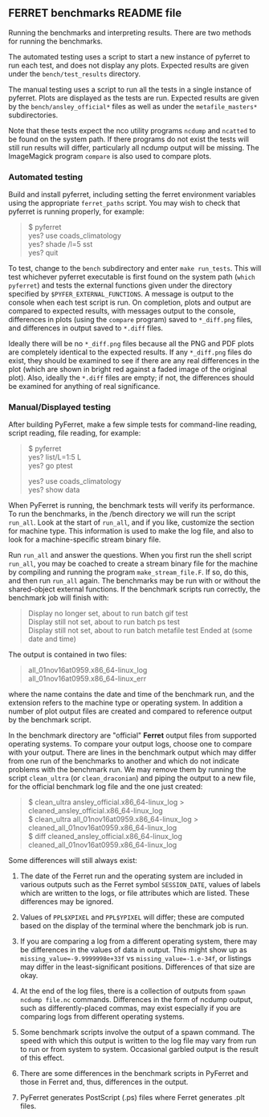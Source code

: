 ## FERRET benchmarks README file

Running the benchmarks and interpreting results. There are two methods 
for running the benchmarks.

The automated testing uses a script to start a new instance of pyferret to run 
each test, and does not display any plots. Expected results are given under 
the `bench/test_results` directory.

The manual testing uses a script to run all the tests in a single instance of 
pyferret. Plots are displayed as the tests are run. Expected results are given 
by the `bench/ansley_official*` files as well as under the `metafile_masters*` 
subdirectories.

Note that these tests expect the nco utility programs `ncdump` and `ncatted` 
to be found on the system path. If there programs do not exist the tests will 
still run results will differ, particularly all ncdump output will be missing.
The ImageMagick program `compare` is also used to compare plots.

### Automated testing

Build and install pyferret, including setting the ferret environment variables 
using the appropriate `ferret_paths` script. You may wish to check that pyferret
is running properly, for example:

> $ pyferret  
> yes? use coads_climatology  
> yes? shade /l=5 sst  
> yes? quit  

To test, change to the `bench` subdirectory and enter `make run_tests`. 
This will test whichever pyferret executable is first found on the system path 
(`which pyferret`) and tests the external functions given under the directory 
specified by `$PYFER_EXTERNAL_FUNCTIONS`. A message is output to the console 
when each test script is run. On completion, plots and output are compared to 
expected results, with messages output to the console, differences in plots 
(using the `compare` program) saved to `*_diff.png` files, and differences in 
output saved to `*.diff` files.

Ideally there will be no `*_diff.png` files because all the PNG and PDF plots
are completely identical to the expected results.  If any `*_diff.png` files
do exist, they should be examined to see if there are any real differences in
the plot (which are shown in bright red against a faded image of the original
plot).  Also, ideally the `*.diff` files are empty; if not, the differences
should be examined for anything of real significance.

### Manual/Displayed testing

After building PyFerret, make a few simple tests for command-line reading,
script reading, file reading, for example:

> $ pyferret  
> yes? list/L=1:5 L  
> yes? go ptest  
>  
> yes? use coads_climatology  
> yes? show data  

When PyFerret is running, the benchmark tests will verify its performance. To 
run the benchmarks, in the /bench directory we will run the script `run_all`. 
Look at the start of `run_all`, and if you like, customize the section for 
machine type. This information is used to make the log file, and also to look 
for a machine-specific stream binary file.

Run `run_all` and answer the questions. When you first run the shell script 
`run_all`, you may be coached to create a stream binary file for the machine 
by compiling and running the program `make_stream_file.F`. If so, do this, 
and then run `run_all` again. The benchmarks may be run with or without the 
shared-object external functions. If the benchmark scripts run correctly, 
the benchmark job will finish with:

> Display no longer set, about to run batch gif test  
> Display still not set, about to run batch ps test  
> Display still not set, about to run batch metafile test
> Ended at (some date and time)  

The output is contained in two files:

> all_01nov16at0959.x86_64-linux_log  
> all_01nov16at0959.x86_64-linux_err  

where the name contains the date and time of the benchmark run, and the extension 
refers to the machine type or operating system. In addition a number of plot 
output files are created and compared to reference output by the benchmark script.

In the benchmark directory are "official" **Ferret** output files from supported 
operating systems. To compare your output logs, choose one to compare with your 
output. There are lines in the benchmark output which may differ from one run of 
the benchmarks to another and which do not indicate problems with the benchmark 
run. We may remove them by running the script `clean_ultra` (or `clean_draconian`) 
and piping the output to a new file, for the official benchmark log file and the 
one just created:

> $ clean_ultra ansley_official.x86_64-linux_log \> cleaned_ansley_official.x86_64-linux_log  
> $ clean_ultra all_01nov16at0959.x86_64-linux_log \> cleaned_all_01nov16at0959.x86_64-linux_log  
> $ diff cleaned_ansley_official.x86_64-linux_log cleaned_all_01nov16at0959.x86_64-linux_log  

Some differences will still always exist: 

1. The date of the Ferret run and the operating system are included in various 
outputs such as the Ferret symbol `SESSION_DATE`, values of labels which are 
written to the logs, or file attributes which are listed. These differences 
may be ignored.

2. Values of `PPL$XPIXEL` and `PPL$YPIXEL` will differ; these are computed 
based on the display of the terminal where the benchmark job is run.

3. If you are comparing a log from a different operating system, there 
may be differences in the values of data in output. This might show up as 
`missing_value=-9.9999998e+33f` vs `missing_value=-1.e-34f`, 
or listings may differ in the least-significant positions. Differences of 
that size are okay. 

4. At the end of the log files, there is a collection of outputs from 
`spawn ncdump file.nc` commands.  Differences in the form of ncdump output, 
such as differently-placed commas, may exist especially if you are comparing 
logs from different operating systems.

5. Some benchmark scripts involve the output of a spawn command. The speed with 
which this output is written to the log file may vary from run to run or from 
system to system. Occasional garbled output is the result of this effect. 

6. There are some differences in the benchmark scripts in PyFerret and those
in Ferret and, thus, differences in the output.

7. PyFerret generates PostScript (.ps) files where Ferret generates .plt files.

